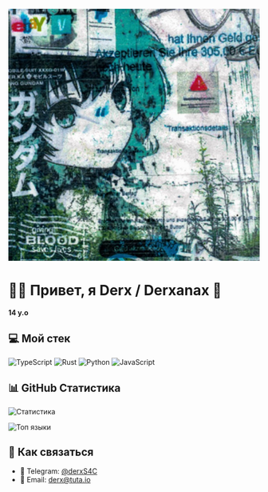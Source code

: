 ![Аватар Derx](https://raw.githubusercontent.com/derxanax/derxanax.github.io/refs/heads/main/avatar.png)

# 🏴‍☠ Привет, я Derx / Derxanax 🎱

__14 y.o__
## 💻 Мой стек

![TypeScript](https://img.shields.io/badge/-TypeScript-3178C6?style=flat-square&logo=typescript&logoColor=white)
![Rust](https://img.shields.io/badge/-Rust-000000?style=flat-square&logo=rust&logoColor=white)
![Python](https://img.shields.io/badge/-Python-3776AB?style=flat-square&logo=python&logoColor=white)
![JavaScript](https://img.shields.io/badge/-JavaScript-F7DF1E?style=flat-square&logo=javascript&logoColor=black)


## 📊 GitHub Статистика

![Статистика](https://github-readme-stats.vercel.app/api?username=derxanax&show_icons=true&theme=radical)

![Топ языки](https://github-readme-stats.vercel.app/api/top-langs/?username=derxanax&layout=compact&theme=radical)

## 📱 Как связаться
- 💬 Telegram: [@derxS4C](https://t.me/derxS4C)
- 📧 Email: derx@tuta.io

